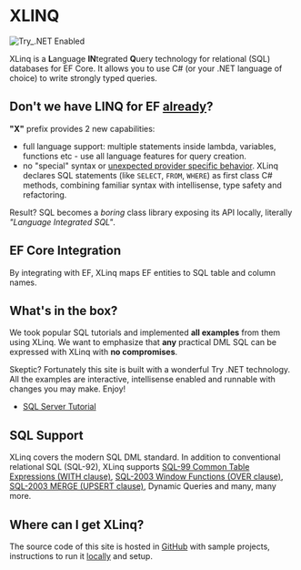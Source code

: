 # XLINQ

![Try_.NET Enabled](https://img.shields.io/badge/Try_.NET-Enabled-501078.svg)

XLinq is a **L**anguage **IN**tegrated **Q**uery technology for relational (SQL) databases for EF Core. It  allows you to use C# (or your .NET language of choice) to write strongly typed queries.

## Don't we have LINQ for EF [already](https://docs.microsoft.com/en-us/ef/core/querying/)?

**"X"** prefix provides 2 new capabilities:

- full language support: multiple statements inside lambda, variables, functions etc - use all language features for query creation.
- no "special" syntax or [unexpected provider specific behavior](https://docs.microsoft.com/en-us/ef/core/querying/how-query-works/). XLinq declares SQL statements (like `SELECT`, `FROM`, `WHERE`) as first class C# methods, combining familiar syntax with intellisense, type safety and refactoring.

Result? SQL becomes a *boring* class library exposing its API locally, literally *"Language Integrated SQL"*.

## EF Core Integration

By integrating with EF, XLinq maps EF entities to SQL table and column names.

## What's in the box?

We took popular SQL tutorials and implemented **all examples** from them using XLinq. We want to emphasize that **any** practical DML SQL can be expressed with XLinq with **no compromises**.

Skeptic? Fortunately this site is built with a wonderful Try .NET technology. All the examples are interactive, intellisense enabled and runnable with changes you may make. Enjoy!

- [SQL Server Tutorial](SqlServerTutorial.md)

## SQL Support

XLinq covers the modern SQL DML standard. In addition to conventional relational SQL (SQL-92), XLinq supports [SQL-99 Common Table Expressions (WITH clause)](https://stackoverflow.com/questions/4740748/when-to-use-common-table-expression-cte), [SQL-2003 Window Functions (OVER clause)](https://www.postgresql.org/docs/current/tutorial-window.html), [SQL-2003 MERGE (UPSERT clause)](https://en.wikipedia.org/wiki/Merge_(SQL)), Dynamic Queries and many, many more.

## Where can I get XLinq?

The source code of this site is hosted in [GitHub](https://github.com/streamx-co/xlinq.live) with sample projects, instructions to run it [locally](RunLocally.md) and setup.
